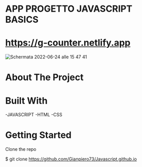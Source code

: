 # APP PROGETTO JAVASCRIPT BASICS

# https://g-counter.netlify.app

![Schermata 2022-06-24 alle 15 47 41](https://user-images.githubusercontent.com/80164691/175549235-dfcb5830-1786-4247-921d-830407c5fe9e.png)

# About The Project
 
# Built With

-JAVASCRIPT
-HTML
-CSS
  
# Getting Started

Clone the repo

$ git clone https://github.com/Gianpiero73/Javascript.github.io

